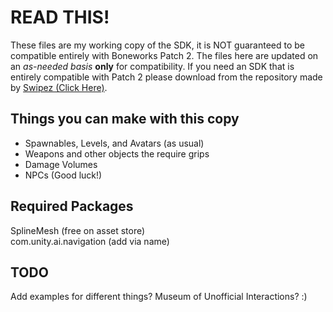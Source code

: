# READ THIS!  
These files are my working copy of the SDK, it is NOT guaranteed to be compatible entirely with Boneworks Patch 2. The files here are updated on an *as-needed basis* **only** for compatibility. If you need an SDK that is entirely compatible with Patch 2 please download from the repository made by [Swipez (Click Here)](https://github.com/notnotnotswipez/Marrow-ExtendedSDK-PATCH-2).  
## Things you can make with this copy  
- Spawnables, Levels, and Avatars (as usual)  
- Weapons and other objects the require grips  
- Damage Volumes  
- NPCs (Good luck!)  
## Required Packages  
SplineMesh (free on asset store)  
com.unity.ai.navigation (add via name)
## TODO
Add examples for different things?
Museum of Unofficial Interactions? :)